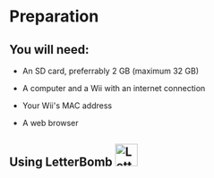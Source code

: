 # Preparation #



## You will need: ##

- An SD card, preferrably 2 GB (maximum 32 GB)

- A computer and a Wii with an internet connection

- Your Wii's MAC address

- A web browser


## Using LetterBomb <img src="https://user-images.githubusercontent.com/113637453/197420695-8713c87a-1edb-45f7-a90e-f55b55423243.png" alt="LetterBomb" width="40"/> ##
